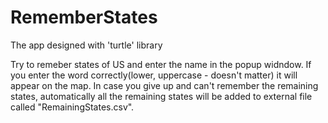 # RememberStates

The app designed with 'turtle' library

Try to remeber states of US and enter the name in the popup widndow. If you enter the word correctly(lower, uppercase - doesn't matter) it will appear on the map.
In case you give up and can't remember the remaining states, automatically all the remaining states will be added to external file called "RemainingStates.csv".
